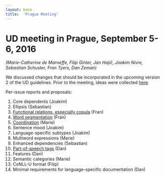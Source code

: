 ```yaml
---
layout: base
title:  'Prague Meeting'
---
```


# UD meeting in Prague, September 5-6, 2016

_(Marie-Catherine de Marneffe, Filip Ginter, Jan Hajič, Joakim Nivre, Sebastian Schuster, Fran Tyers, Dan Zeman)_

We discussed changes that should be incorporated in the upcoming version 2 of the UD guidelines.
Prior to the meeting, ideas were collected [here](../v2/index.html).

Per-issue reports and proposals:

1. Core dependents (Joakim)
2. Ellipsis (Sebastian)
3. [Functional relations, especially copula](functional.html) (Fran)
4. [Word segmentation](segmentation.html) (Fran)
5. [Coordination](coordination.html) (Marie)
6. Sentence mood (Joakim)
7. Language-specific subtypes (Joakim)
8. Multiword expressions (Marie)
9. Enhanced dependencies (Sebastian)
10. [Part-of-speech tags](postags.html) (Dan)
11. Features (Dan)
12. Semantic categories (Marie)
13. CoNLL-U format (Filip)
14. Minimal requirements for language-specific documentation (Dan)
